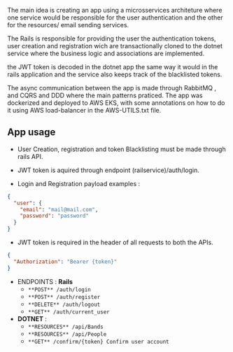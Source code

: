The main idea is creating an app using a microsservices architeture where one service would be responsible
for the user authentication and the other for the resources/ email sending services.

The Rails is responsible for providing the user the authentication tokens, user creation and registration wich are
transactionally cloned to the dotnet service where the business logic and associations are implemented.

the JWT token is
decoded in the dotnet app the same way it would in the rails application and the service also keeps track of the
blacklisted tokens.

The async communication between the app is made through RabbitMQ , and CQRS and DDD where the main patterns
praticed. The app was dockerized and deployed to AWS EKS, with some annotations on how to do it using AWS load-balancer
in the AWS-UTILS.txt file.

App usage
---

- User Creation, registration and token Blacklisting must be made through rails API.

- JWT token is aquired through endpoint (railservice)/auth/login.

- Login and Registration payload examples :

```json
{
  "user": {
    "email": "mail@mail.com",
    "password": "password"
  }
}
```

- JWT token is required in the header of all requests to both the APIs.

```json
{
  "Authorization": "Bearer {token}"
}
```

- ENDPOINTS :
  **Rails**
    - `**POST** /auth/login`
    - `**POST** /auth/register`
    - `**DELETE** /auth/logout`
    - `**GET** /auth/current_user`
- **DOTNET** :
    - `**RESOURCES** /api/Bands`
    - `**RESOURCES** /api/People`
    - `**GET** /confirm/{token} Confirm user account`

